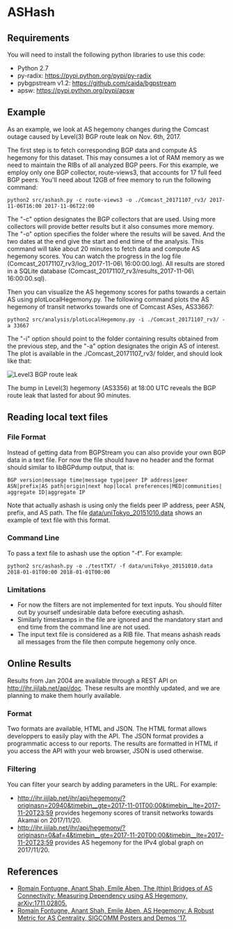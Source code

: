 # ASHash

## Requirements
You will need to install the following python libraries to use this code:

- Python 2.7
- py-radix: https://pypi.python.org/pypi/py-radix
- pybgpstream v1.2: https://github.com/caida/bgpstream
- apsw: https://pypi.python.org/pypi/apsw

## Example
As an example, we look at AS hegemony changes during the Comcast outage caused by Level(3) BGP route leak on Nov. 6th, 2017.

The first step is to fetch corresponding BGP data and compute AS hegemony for this dataset. This may consumes a lot of RAM memory as we need to maintain the RIBs of all analyzed BGP peers. For this example, we employ only one BGP collector, route-views3, that accounts for 17 full feed BGP peers. You'll need about 12GB of free memory to run the following command:

```
python2 src/ashash.py -c route-views3 -o ./Comcast_20171107_rv3/ 2017-11-06T16:00 2017-11-06T22:00
```
The "-c" option designates the BGP collectors that are used. Using more collectors will provide better results but it also consumes more memory. The "-o" option specifies the folder where the results will be saved. And the two dates at the end give the start and end time of the analysis.
This command will take about 20 minutes to fetch data and compute AS hegemony scores. You can watch the progress in the log file (Comcast_20171107_rv3/log_2017-11-06\ 16:00:00.log). All results are stored in a SQLite database (Comcast_20171107_rv3/results_2017-11-06\ 16:00:00.sql).

Then you can visualize the AS hegemony scores for paths towards a certain AS using plotLocalHegemony.py. The following command plots the AS hegemony of transit networks towards one of Comcast ASes, AS33667:
```
python2 src/analysis/plotLocalHegemony.py -i ./Comcast_20171107_rv3/ -a 33667
```
The "-i" option should point to the folder containing results obtained from the previous step, and the "-a" option designates the origin AS of interest.
The plot is available in the ./Comcast_20171107_rv3/ folder, and should look like that:

![Level3 BGP route leak](http://ihr.iijlab.net/static/ihr/AS33667_localHegemony.png)

The bump in Level(3) hegemony (AS3356) at 18:00 UTC reveals the BGP route leak that lasted for about 90 minutes.

## Reading local text files

### File Format
Instead of getting data from BGPStream you can also provide your own BGP data in a text file.
For now the file should have no header and the format should similar to libBGPdump output, that is:
```
BGP version|message time|message type|peer IP address|peer ASN|prefix|AS path|origin|next hop|local preferences|MED|communities| aggregate ID|aggregate IP 
```
Note that actually ashash is using only the fields peer IP address, peer ASN, prefix, and AS path.
The file [data/uniTokyo_20151010.data](data/uniTokyo_20151010.data) shows an example of text file with this format.

### Command Line
To pass a text file to ashash use the option "-f".
For example:
```
python2 src/ashash.py -o ./testTXT/ -f data/uniTokyo_20151010.data 2018-01-01T00:00 2018-01-01T00:00
```

### Limitations
- For now the filters are not implemented for text inputs. You should filter out by yourself undesirable data before executing ashash.
- Similarly timestamps in the file are ignored and the mandatory start and end time from the command line are not used. 
- The input text file is considered as a RIB file. That means ashash reads all messages from the file then compute hegemony only once.

## Online Results
Results from Jan 2004 are available through a REST API on http://ihr.iijlab.net/api/doc. These results are monthly updated, and we are planning to make them hourly available.

### Format
Two formats are available, HTML and JSON. The HTML format allows developpers to easily play with the API. The JSON format provides a programmatic access to our reports. The results are formatted in HTML if you access the API with your web browser, JSON is used otherwise.

### Filtering
You can filter your search by adding parameters in the URL. For example:

- http://ihr.iijlab.net/ihr/api/hegemony/?originasn=20940&timebin__gte=2017-11-01T00:00&timebin__lte=2017-11-20T23:59 provides hegemony scores of transit networks towards Akamai on 2017/11/20.
- http://ihr.iijlab.net/ihr/api/hegemony/?originasn=0&af=4&timebin__gte=2017-11-20T00:00&timebin__lte=2017-11-20T23:59 provides AS hegemony for the IPv4 global graph on 2017/11/20.


## References
- [Romain Fontugne, Anant Shah, Emile Aben, The (thin) Bridges of AS Connectivity: Measuring Dependency using AS Hegemony, arXiv:1711.02805.](https://arxiv.org/pdf/1711.02805)
- [Romain Fontugne, Anant Shah, Emile Aben, AS Hegemony: A Robust Metric for AS Centrality, SIGCOMM Posters and Demos '17.](http://www.iij-ii.co.jp/en/lab/researchers/romain/papers/romain_sigcomm2017.pdf)

